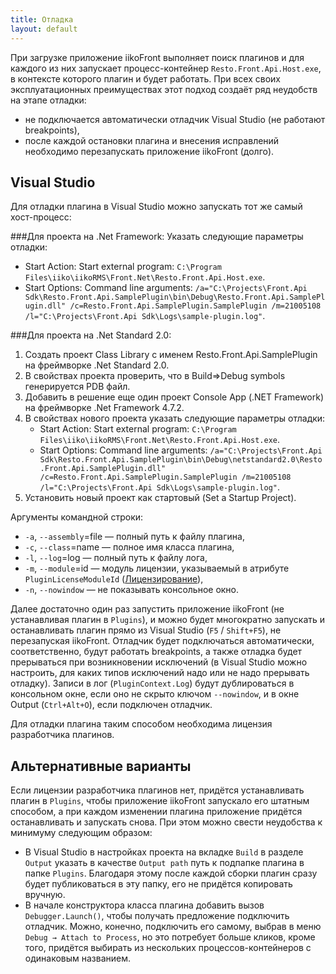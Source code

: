 ```yaml
---
title: Отладка
layout: default
---
```

При загрузке приложение iikoFront выполняет поиск плагинов и для каждого из них запускает процесс-контейнер `Resto.Front.Api.Host.exe`, в контексте которого плагин и будет работать. При всех своих эксплуатационных преимуществах этот подход создаёт ряд неудобств на этапе отладки:

- не подключается автоматически отладчик Visual Studio (не работают breakpoints),
- после каждой остановки плагина и внесения исправлений необходимо перезапускать приложение iikoFront (долго).

## Visual Studio
Для отладки плагина в Visual Studio можно запускать тот же самый хост-процесс:

###Для проекта на .Net Framework:
Указать следующие параметры отладки:

- Start Action: Start external program: `C:\Program Files\iiko\iikoRMS\Front.Net\Resto.Front.Api.Host.exe`.
- Start Options: Command line arguments: `/a="C:\Projects\Front.Api Sdk\Resto.Front.Api.SamplePlugin\bin\Debug\Resto.Front.Api.SamplePlugin.dll" /c=Resto.Front.Api.SamplePlugin.SamplePlugin /m=21005108 /l="C:\Projects\Front.Api Sdk\Logs\sample-plugin.log"`.
		
###Для проекта на .Net Standard 2.0:	
1.	Создать проект Class Library c именем Resto.Front.Api.SamplePlugin на фреймворке .Net Standard 2.0.
2.	В свойствах проекта проверить, что в Build=>Debug symbols генерируется PDB файл.
3.	Добавить в решение еще один проект Console App (.NET Framework) на фреймворке .Net Framework 4.7.2.
4.	В свойствах нового проекта указать следующие параметры отладки:
	- Start Action: Start external program: `C:\Program Files\iiko\iikoRMS\Front.Net\Resto.Front.Api.Host.exe`.
	- Start Options: Command line arguments: `/a="C:\Projects\Front.Api Sdk\Resto.Front.Api.SamplePlugin\bin\Debug\netstandard2.0\Resto.Front.Api.SamplePlugin.dll" /c=Resto.Front.Api.SamplePlugin.SamplePlugin /m=21005108 /l="C:\Projects\Front.Api Sdk\Logs\sample-plugin.log"`.
5.	Установить новый проект как стартовый (Set a Startup Project).

Аргументы командной строки:

- `-a`, `--assembly`=file — полный путь к файлу плагина,
- `-c`, `--class`=name    — полное имя класса плагина,
- `-l`, `--log`=log       — полный путь к файлу лога,
- `-m`, `--module`=id     — модуль лицензии, указываемый в атрибуте `PluginLicenseModuleId` ([Лицензирование](Licensing)),
- `-n`, `--nowindow`      — не показывать консольное окно.

Далее достаточно один раз запустить приложение iikoFront (не устанавливая плагин в `Plugins`), и можно будет многократно запускать и останавливать плагин прямо из Visual Studio (`F5` / `Shift+F5`), не перезапуская iikoFront. Отладчик будет подключаться автоматически, соответственно, будут работать breakpoints, а также отладка будет прерываться при возникновении исключений (в Visual Studio можно настроить, для каких типов исключений надо или не надо прерывать отладку). Записи в лог (`PluginContext.Log`) будут дублироваться в консольном окне, если оно не скрыто ключом `--nowindow`, и в окне Output (`Ctrl+Alt+O`), если подключен отладчик.

Для отладки плагина таким способом необходима лицензия разработчика плагинов.

## Альтернативные варианты
Если лицензии разработчика плагинов нет, придётся устанавливать плагин в `Plugins`, чтобы приложение iikoFront запускало его штатным способом, а при каждом изменении плагина приложение придётся останавливать и запускать снова. При этом можно свести неудобства к минимуму следующим образом:

- В Visual Studio в настройках проекта на вкладке `Build` в разделе `Output` указать в качестве `Output path` путь к подпапке плагина в папке `Plugins`. Благодаря этому после каждой сборки плагин сразу будет публиковаться в эту папку, его не придётся копировать вручную.
- В начале конструктора класса плагина добавить вызов `Debugger.Launch()`, чтобы получать предложение подключить отладчик. Можно, конечно, подключить его самому, выбрав в меню `Debug → Attach to Process`, но это потребует больше кликов, кроме того, придётся выбирать из нескольких процессов-контейнеров с одинаковым названием.